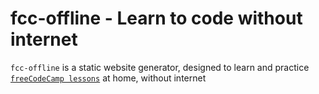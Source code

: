 # fcc-offline - Learn to code without internet

`fcc-offline` is a static website generator, designed to learn and practice [`freeCodeCamp lessons`](https://www.freecodecamp.org/learn) at home, without internet